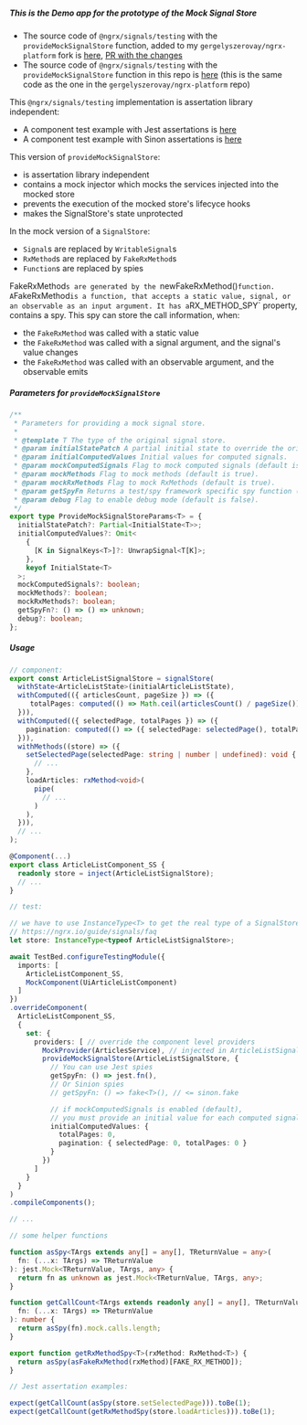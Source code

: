 ##### This is the Demo app for the prototype of the Mock Signal Store

- The source code of `@ngrx/signals/testing` with the `provideMockSignalStore` function, added to my `gergelyszerovay/ngrx-platform` fork is [here](https://github.com/gergelyszerovay/ngrx-platform/tree/2024-07-feat-mock-signal-store/modules/signals/testing), [PR with the changes](https://github.com/gergelyszerovay/ngrx-platform/pull/1/files)
- The source code of `@ngrx/signals/testing` with the `provideMockSignalStore` function in this repo is [here](https://github.com/gergelyszerovay/mock-signal-store-demo/tree/main/ngrx-platform/modules/signals/testing) (this is the same code as the one in the `gergelyszerovay/ngrx-platform` repo)

This `@ngrx/signals/testing` implementation is assertation library independent:

- A component test example with Jest assertations is [here](https://github.com/gergelyszerovay/mock-signal-store-demo/blob/main/projects/mock-signal-store-demo-app/src/app/article-list-ngrx-signal-store/jest.spec.ts])
- A component test example with Sinon assertations is [here](https://github.com/gergelyszerovay/mock-signal-store-demo/blob/main/projects/mock-signal-store-demo-app/src/app/article-list-ngrx-signal-store/sinon.spec.ts)

This version of `provideMockSignalStore`:

- is assertation library independent
- contains a mock injector which mocks the services injected into the mocked store
- prevents the execution of the mocked store's lifecyce hooks
- makes the SignalStore's state unprotected

In the mock version of a `SignalStore`:

- `Signal`s are replaced by `WritableSignal`s
- `RxMethod`s are replaced by `FakeRxMethod`s
- `Function`s are replaced by spies

FakeRxMethod`s are generated by the `newFakeRxMethod()`function. A`FakeRxMethod`is a function, that accepts a static value, signal, or an observable as an input argument. It has a`RX_METHOD_SPY` property, contains a spy. This spy can store the call information, when:

- the `FakeRxMethod` was called with a static value
- the `FakeRxMethod` was called with a signal argument, and the signal's value changes
- the `FakeRxMethod` was called with an observable argument, and the observable emits

##### Parameters for `provideMockSignalStore`

```typescript
/**
 * Parameters for providing a mock signal store.
 *
 * @template T The type of the original signal store.
 * @param initialStatePatch A partial initial state to override the original initial state.
 * @param initialComputedValues Initial values for computed signals.
 * @param mockComputedSignals Flag to mock computed signals (default is true).
 * @param mockMethods Flag to mock methods (default is true).
 * @param mockRxMethods Flag to mock RxMethods (default is true).
 * @param getSpyFn Returns a test/spy framework specific spy function (default: a function returning an empty function)
 * @param debug Flag to enable debug mode (default is false).
 */
export type ProvideMockSignalStoreParams<T> = {
  initialStatePatch?: Partial<InitialState<T>>;
  initialComputedValues?: Omit<
    {
      [K in SignalKeys<T>]?: UnwrapSignal<T[K]>;
    },
    keyof InitialState<T>
  >;
  mockComputedSignals?: boolean;
  mockMethods?: boolean;
  mockRxMethods?: boolean;
  getSpyFn?: () => () => unknown;
  debug?: boolean;
};
```

##### Usage

```typescript
// component:
export const ArticleListSignalStore = signalStore(
  withState<ArticleListState>(initialArticleListState),
  withComputed(({ articlesCount, pageSize }) => ({
     totalPages: computed(() => Math.ceil(articlesCount() / pageSize())),
  })),
  withComputed(({ selectedPage, totalPages }) => ({
    pagination: computed(() => ({ selectedPage: selectedPage(), totalPages: totalPages() })),
  })),
  withMethods((store) => ({
    setSelectedPage(selectedPage: string | number | undefined): void {
      // ...
    },
    loadArticles: rxMethod<void>(
      pipe(
        // ...
      )
    ),
  })),
  // ...
);

@Component(...)
export class ArticleListComponent_SS {
  readonly store = inject(ArticleListSignalStore);
  // ...
}

// test:

// we have to use InstanceType<T> to get the real type of a SignalStore
// https://ngrx.io/guide/signals/faq
let store: InstanceType<typeof ArticleListSignalStore>;

await TestBed.configureTestingModule({
  imports: [
    ArticleListComponent_SS,
    MockComponent(UiArticleListComponent)
  ]
})
.overrideComponent(
  ArticleListComponent_SS,
  {
    set: {
      providers: [ // override the component level providers
        MockProvider(ArticlesService), // injected in ArticleListSignalStore
        provideMockSignalStore(ArticleListSignalStore, {
          // You can use Jest spies
          getSpyFn: () => jest.fn(),
          // Or Sinion spies
          // getSpyFn: () => fake<T>(), // <= sinon.fake

          // if mockComputedSignals is enabled (default),
          // you must provide an initial value for each computed signals
          initialComputedValues: {
            totalPages: 0,
            pagination: { selectedPage: 0, totalPages: 0 }
          }
        })
      ]
    }
  }
)
.compileComponents();

// ...

// some helper functions

function asSpy<TArgs extends any[] = any[], TReturnValue = any>(
  fn: (...x: TArgs) => TReturnValue
): jest.Mock<TReturnValue, TArgs, any> {
  return fn as unknown as jest.Mock<TReturnValue, TArgs, any>;
}

function getCallCount<TArgs extends readonly any[] = any[], TReturnValue = any>(
  fn: (...x: TArgs) => TReturnValue
): number {
  return asSpy(fn).mock.calls.length;
}

export function getRxMethodSpy<T>(rxMethod: RxMethod<T>) {
  return asSpy(asFakeRxMethod(rxMethod)[FAKE_RX_METHOD]);
}

// Jest assertation examples:

expect(getCallCount(asSpy(store.setSelectedPage))).toBe(1);
expect(getCallCount(getRxMethodSpy(store.loadArticles))).toBe(1);

```
